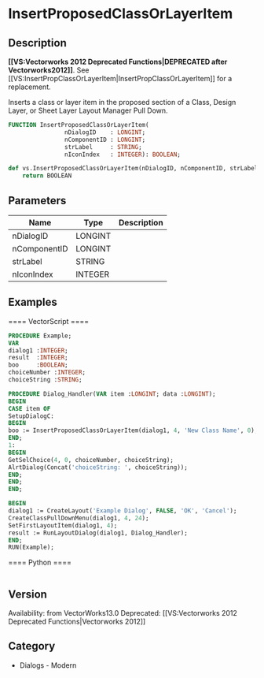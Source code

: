 # InsertProposedClassOrLayerItem

## Description
<b>[[VS:Vectorworks 2012 Deprecated Functions|DEPRECATED after Vectorworks2012]]</b>.  See [[VS:InsertPropClassOrLayerItem|InsertPropClassOrLayerItem]] for a replacement.

Inserts a class or layer item in the proposed section of a Class, Design Layer, or Sheet Layer Layout Manager Pull Down.

```pascal
FUNCTION InsertProposedClassOrLayerItem(
				nDialogID    : LONGINT;
				nComponentID : LONGINT;
				strLabel     : STRING;
				nIconIndex   : INTEGER): BOOLEAN;
```

```python
def vs.InsertProposedClassOrLayerItem(nDialogID, nComponentID, strLabel, nIconIndex):
    return BOOLEAN
```

## Parameters
|Name|Type|Description|
|---|---|---|
|nDialogID|LONGINT|   |
|nComponentID|LONGINT|   |
|strLabel|STRING|   |
|nIconIndex|INTEGER|   |

## Examples
==== VectorScript ====
```pascal
PROCEDURE Example;
VAR
dialog1 :INTEGER;
result  :INTEGER;
boo     :BOOLEAN;
choiceNumber :INTEGER;
choiceString :STRING;

PROCEDURE Dialog_Handler(VAR item :LONGINT; data :LONGINT);
BEGIN
CASE item OF
SetupDialogC:
BEGIN
boo := InsertProposedClassOrLayerItem(dialog1, 4, 'New Class Name', 0);
END;
1:
BEGIN
GetSelChoice(4, 0, choiceNumber, choiceString);
AlrtDialog(Concat('choiceString: ', choiceString));
END;
END;
END;

BEGIN
dialog1 := CreateLayout('Example Dialog', FALSE, 'OK', 'Cancel');
CreateClassPullDownMenu(dialog1, 4, 24);
SetFirstLayoutItem(dialog1, 4);
result := RunLayoutDialog(dialog1, Dialog_Handler);
END;
RUN(Example);
```
==== Python ====
```python

```

## Version
Availability: from VectorWorks13.0
Deprecated: [[VS:Vectorworks 2012 Deprecated Functions|Vectorworks 2012]]

## Category
* Dialogs - Modern

